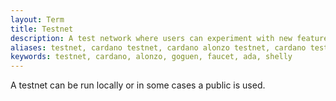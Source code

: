 ```yaml
---
layout: Term
title: Testnet
description: A test network where users can experiment with new features and code and provide their feedback before a live mainnet launch.
aliases: testnet, cardano testnet, cardano alonzo testnet, cardano testnet explorer​, cardano incentivized testnet​, cardano shelley testnet​, shelley testnet staking calculator​, shelly testnet​, cardano faucet​, cardano website​, cardano testnet faucet​
keywords: testnet, cardano, alonzo, goguen, faucet, ada, shelly
---
```


A testnet can be run locally or in some cases a public is used.